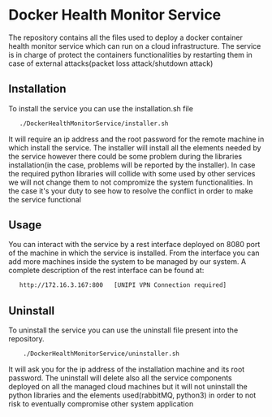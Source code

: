 Docker Health Monitor Service
========

The repository contains all the files used to deploy a docker container health monitor service which can run on a cloud infrastructure.
The service is in charge of protect the containers functionalities by restarting them in case of external attacks(packet loss attack/shutdown attack) 

Installation
-----

To install the service you can use the installation.sh file

 ```bash
	./DockerHealthMonitorService/installer.sh 
 ```

It will require an ip address and the root password for the remote machine in which install the service.
The installer will install all the elements needed by the service however there could be some problem during the libraries installation(in the case, problems will be reported by the installer). 
In case the required python libraries will collide with some used by other services we will not change them to not compromize the system functionalities. 
In the case it's your duty to see how to resolve the conflict in order to make the service functional

Usage
-----

You can interact with the service by a rest interface deployed on 8080 port of the machine in which the service is installed. 
From the interface you can add more machines inside the system to be managed by our system. A complete description of the rest
interface can be found at:

 ```html
	http://172.16.3.167:800   [UNIPI VPN Connection required]
 ```

Uninstall
-----

To uninstall the service you can use the uninstall file present into the repository.

```bash
	./DockerHealthMonitorService/uninstaller.sh 
 ```
 
 It will ask you for the ip address of the installation machine and its
root password. The uninstall will delete also all the service components deployed on all the managed cloud machines but it will not uninstall the python libraries
and the elements used(rabbitMQ, python3) in order to not risk to eventually compromise other system application
